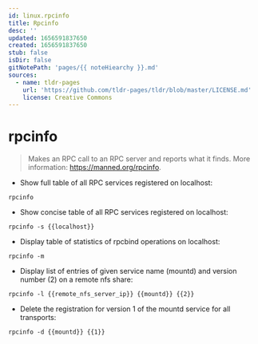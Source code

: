 ```yaml
---
id: linux.rpcinfo
title: Rpcinfo
desc: ''
updated: 1656591837650
created: 1656591837650
stub: false
isDir: false
gitNotePath: 'pages/{{ noteHiearchy }}.md'
sources:
  - name: tldr-pages
    url: 'https://github.com/tldr-pages/tldr/blob/master/LICENSE.md'
    license: Creative Commons
---
```

# rpcinfo

> Makes an RPC call to an RPC server and reports what it finds.
> More information: <https://manned.org/rpcinfo>.

- Show full table of all RPC services registered on localhost:

`rpcinfo`

- Show concise table of all RPC services registered on localhost:

`rpcinfo -s {{localhost}}`

- Display table of statistics of rpcbind operations on localhost:

`rpcinfo -m`

- Display list of entries of given service name (mountd) and version number (2) on a remote nfs share:

`rpcinfo -l {{remote_nfs_server_ip}} {{mountd}} {{2}}`

- Delete the registration for version 1 of the mountd service for all transports:

`rpcinfo -d {{mountd}} {{1}}`

